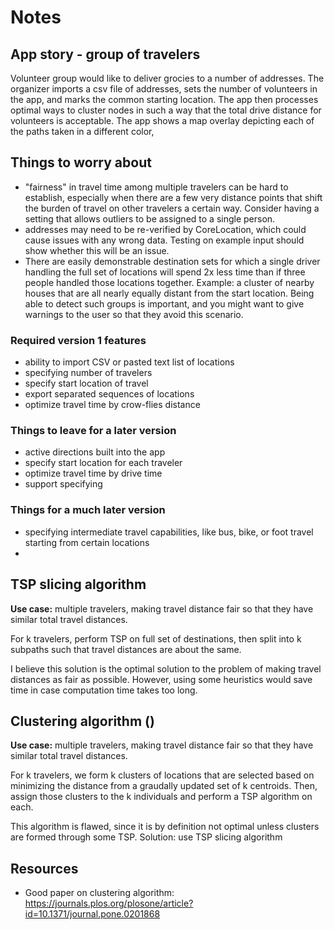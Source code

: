 #  Notes

## App story - group of travelers 
Volunteer group would like to deliver grocies to a number of addresses. The organizer imports a csv file of addresses, sets the number of volunteers in the app, and marks the common starting location. The app then processes optimal ways to cluster nodes in such a way that the total drive distance for volunteers is acceptable. The app shows a map overlay depicting each of the paths taken in a different color, 

## Things to worry about
- "fairness" in travel time among multiple travelers can be hard to establish, especially when there are a few very distance points that shift the burden of travel on other travelers a certain way. Consider having a setting that allows outliers to be assigned to a single person. 
- addresses may need to be re-verified by CoreLocation, which could cause issues with any wrong data. Testing on example input should show whether this will be an issue. 
- There are easily demonstrable destination sets for which a single driver handling the full set of locations will spend 2x less time than if three people handled those locations together. Example: a cluster of nearby houses that are all nearly equally distant from the start location. Being able to detect such groups is important, and you might want to give warnings to the user so that they avoid this scenario.

### Required version 1 features 
- ability to import CSV or pasted text list of locations
- specifying number of travelers 
- specify start location of travel 
- export separated sequences of locations 
- optimize travel time by crow-flies distance 

### Things to leave for a later version 
- active directions built into the app
- specify start location for each traveler 
- optimize travel time by drive time 
- support specifying 

### Things for a much later version 
- specifying intermediate travel capabilities, like bus, bike, or foot travel starting from certain locations 
- 


## TSP slicing algorithm 
**Use case:** multiple travelers, making travel distance fair so that they have similar total travel distances.

For k travelers, perform TSP on full set of destinations, then split into k subpaths such that travel distances are about the same. 

I believe this solution is the optimal solution to the problem of making travel distances as fair as possible. However, using some heuristics would save time in case computation time takes too long.

## Clustering algorithm ()
**Use case:** multiple travelers, making travel distance fair so that they have similar total travel distances.

For k travelers, we form k clusters of locations that are selected based on minimizing the distance from a graudally updated set of k centroids. Then, assign those clusters to the k individuals and perform a TSP algorithm on each. 

This algorithm is flawed, since it is by definition not optimal unless clusters are formed through some TSP. Solution: use TSP slicing algorithm


## Resources
- Good paper on clustering algorithm: 
https://journals.plos.org/plosone/article?id=10.1371/journal.pone.0201868
